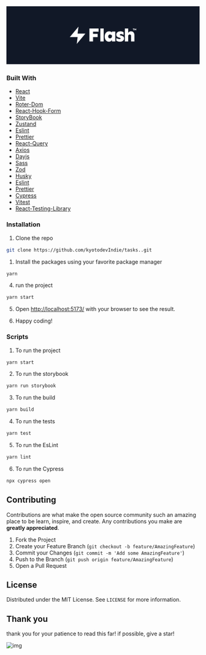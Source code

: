 <!-- Logo Section -->

  <a href="https://github.com/kyotodevindie">
    <img src="public/assets/repoCover.svg" alt="cover logo" >
  </a>

  <!-- Demo Section -->

<!-- Build With Section -->
### Built With

- [React](https://pt-br.reactjs.org/)
- [Vite](https://vitejs.dev/)
- [Roter-Dom](https://reactrouter.com/en/main)
- [React-Hook-Form](https://www.react-hook-form.com/)
- [StoryBook](https://storybook.js.org/)
- [Zustand](https://zustand-demo.pmnd.rs/)
- [Eslint](https://eslint.org/)
- [Prettier](https://prettier.io/)
- [React-Query](https://tanstack.com/query/v3/)
- [Axios](https://axios-http.com/ptbr/docs/intro)
- [Dayjs](https://day.js.org/)
- [Sass](https://sass-lang.com/)
- [Zod](https://zod.dev/)
- [Husky](https://typicode.github.io/husky/)
- [Eslint](https://eslint.org/)
- [Prettier](https://prettier.io/)
- [Cypress](https://www.cypress.io/)
- [Vitest](https://vitest.dev/)
- [React-Testing-Library](https://testing-library.com/docs/react-testing-library/intro/)

<!-- Installation Section -->
### Installation

1. Clone the repo

```sh
git clone https://github.com/kyotodevIndie/tasks..git
```

1. Install the packages using your favorite package manager

```sh
yarn
```

4. run the project

```sh
yarn start
```

5. Open [http://localhost:5173/](http://localhost:5173/) with your browser to see the result.

6. Happy coding!

<!-- Utils Section -->
### Scripts

1. To run the project

```sh
yarn start
```

2. To run the storybook

```sh
yarn run storybook
```

3. To run the build

```sh
yarn build
```

4. To run the tests

```sh
yarn test
```

5. To run the EsLint

```sh
yarn lint
```

6. To run the Cypress

```sh
npx cypress open
```

<!-- Contributing Section -->
## Contributing

Contributions are what make the open source community such an amazing place to be learn, inspire, and create. Any contributions you make are **greatly appreciated**.

1. Fork the Project
2. Create your Feature Branch (`git checkout -b feature/AmazingFeature`)
3. Commit your Changes (`git commit -m 'Add some AmazingFeature'`)
4. Push to the Branch (`git push origin feature/AmazingFeature`)
5. Open a Pull Request

<!-- License Section -->
## License

Distributed under the MIT License. See `LICENSE` for more information.

<!-- Thank you Section -->
## Thank you

   <p>
    thank you for your patience to read this far! if possible, give a star!
   </p>
   <img src="https://lh3.googleusercontent.com/pw/ACtC-3f0oIHIN5_S0Z72L0b3XQSkL9or6r0pgoyhyugqOA02f8lv1MaYY4aucAd1jTGbWl8-4mPviLlDiIN7frgGYWldM3x45yfi7BxCkfMFUm7NnClHQRIRw5QLFco123lsR0Kyp-uFuDdD9ZBVnqwxTywp=s512-no?authuser=0" alt="img" width="150" height="150">
